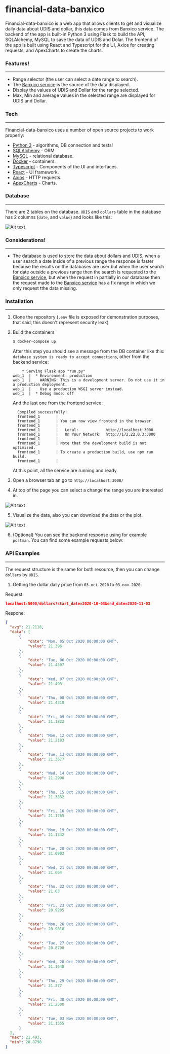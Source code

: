 # financial-data-banxico


Financial-data-banxico is a web app that allows clients to get and visualize daily data about UDIS and dollar, this data comes from Banxico service. The backend of the app is built-in Python 3 using Flask to build the API, SQLAlchemy, MySQL to save the data of UDIS and Dolar. The frontend of the app is built using React and Typescript for the UI, Axios for creating requests, and ApexCharts to create the charts.

### Features!
-----------------

  - Range selector (the user can select a date range to search).
  - The [Banxico service] is the source of the data displayed.
  - Display the values of UDIS and Dollar for the range selected.
  - Max, Min and average values in the selected range are displayed for UDIS and Dollar.

### Tech
-----------------

Financial-data-banxico uses a number of open source projects to work properly:

* [Python 3] - algorithms, DB connection and tests!
* [SQLAlchemy] - ORM
* [MySQL] - relational database.
* [Docker] - containers.
* [Typescript] - Components of the UI and interfaces.
* [React] - UI framework.
* [Axios] - HTTP requests.
* [ApexCharts] - Charts.

### Database
-------------------

There are 2 tables on the database. `UDIS` and `dollars` table in the database has 2 columns (`date`, and `value`) and looks like this:

![Alt text](documentation/tables_structure.png?raw=true "Table example")

### Considerations!
-----------------

  - The database is used to store the data about dollars and UDIS, when a user search a date inside of a previous range the response is faster because the results on the databases are user but when the user search for date outside a previous range then the search is requested to the [Banxico service], but when the request in partially in our database then the request made to the [Banxico service] has a fix range in which we only request tthe data missing.

### Installation
-----------------

1) Clone the repository (`.env` file is exposed for demonstration purposes, that said, this doesn't represent security leak)

2) Build the containers

    ```sh
    $ docker-compose up
    ```
    After this step you should see a message from the DB container like this: `database system is ready to accept connections`, other from the backend service: 
    ```
        * Serving Flask app "run.py"
    web_1  |  * Environment: production
    web_1  |    WARNING: This is a development server. Do not use it in a production deployment.
    web_1  |    Use a production WSGI server instead.
    web_1  |  * Debug mode: off
    ```
    And the last one from the frontend service:
    ```
      Compiled successfully!
      frontend_1       | 
      frontend_1       | You can now view frontend in the browser.
      frontend_1       | 
      frontend_1       |   Local:            http://localhost:3000
      frontend_1       |   On Your Network:  http://172.22.0.3:3000
      frontend_1       | 
      frontend_1       | Note that the development build is not optimized.
      frontend_1       | To create a production build, use npm run build.
      frontend_1       | 
    ```
    At this point, all the service are running and ready.

3) Open a browser tab an go to ```http://localhost:3000/```
4) At top of the page you can select a change the range you are interested in.

![Alt text](documentation/select_range.png?raw=true "Select range")

5) Visualize the data, also you can download the data or the plot.

![Alt text](documentation/plot.png?raw=true "Plot")

6) (Optional) You can see the backend response using for example `postman`. You can find some example requests below:


### API Examples
-----------------

The request structure is the same for both resource, then you can change `dollars` by `UDIS`.

1) Getting the dollar daily price from `03-oct-2020` to `03-nov-2020`:

Request:
  ```json
  localhost:5000/dollars?start_date=2020-10-03&end_date=2020-11-03
  ```
Respone:
  ```json
  {
    "avg": 21.2118,
    "data": [
        {
            "date": "Mon, 05 Oct 2020 00:00:00 GMT",
            "value": 21.396
        },
        {
            "date": "Tue, 06 Oct 2020 00:00:00 GMT",
            "value": 21.4507
        },
        {
            "date": "Wed, 07 Oct 2020 00:00:00 GMT",
            "value": 21.493
        },
        {
            "date": "Thu, 08 Oct 2020 00:00:00 GMT",
            "value": 21.4318
        },
        {
            "date": "Fri, 09 Oct 2020 00:00:00 GMT",
            "value": 21.1822
        },
        {
            "date": "Mon, 12 Oct 2020 00:00:00 GMT",
            "value": 21.2183
        },
        {
            "date": "Tue, 13 Oct 2020 00:00:00 GMT",
            "value": 21.3677
        },
        {
            "date": "Wed, 14 Oct 2020 00:00:00 GMT",
            "value": 21.2998
        },
        {
            "date": "Thu, 15 Oct 2020 00:00:00 GMT",
            "value": 21.3832
        },
        {
            "date": "Fri, 16 Oct 2020 00:00:00 GMT",
            "value": 21.1765
        },
        {
            "date": "Mon, 19 Oct 2020 00:00:00 GMT",
            "value": 21.1342
        },
        {
            "date": "Tue, 20 Oct 2020 00:00:00 GMT",
            "value": 21.0902
        },
        {
            "date": "Wed, 21 Oct 2020 00:00:00 GMT",
            "value": 21.064
        },
        {
            "date": "Thu, 22 Oct 2020 00:00:00 GMT",
            "value": 21.03
        },
        {
            "date": "Fri, 23 Oct 2020 00:00:00 GMT",
            "value": 20.9205
        },
        {
            "date": "Mon, 26 Oct 2020 00:00:00 GMT",
            "value": 20.9818
        },
        {
            "date": "Tue, 27 Oct 2020 00:00:00 GMT",
            "value": 20.8798
        },
        {
            "date": "Wed, 28 Oct 2020 00:00:00 GMT",
            "value": 21.1648
        },
        {
            "date": "Thu, 29 Oct 2020 00:00:00 GMT",
            "value": 21.377
        },
        {
            "date": "Fri, 30 Oct 2020 00:00:00 GMT",
            "value": 21.2508
        },
        {
            "date": "Tue, 03 Nov 2020 00:00:00 GMT",
            "value": 21.1555
        }
    ],
    "max": 21.493,
    "min": 20.8798
  }
  ```


[//]: # (These are reference links used in the body of this note and get stripped out when the markdown processor does its job. There is no need to format nicely because it shouldn't be seen. Thanks SO - http://stackoverflow.com/questions/4823468/store-comments-in-markdown-syntax)


   [Python 3]: <https://www.python.org/>
   [SQLAlchemy]: <https://www.sqlalchemy.org/>
   [MySQL]: <https://www.mysql.com/>
   [Docker]: <https://www.docker.com/>
   [Banxico Service]: <https://www.banxico.org.mx/SieAPIRest/service/v1/;jsessionid=5fa4f900baccc38cd60cb4f38981>
   [React]: <https://es.reactjs.org/>
   [Typescript]: <https://www.typescriptlang.org/>
   [ApexCharts]: <https://apexcharts.com/>
   [Axios]: <https://github.com/axios/axios>
